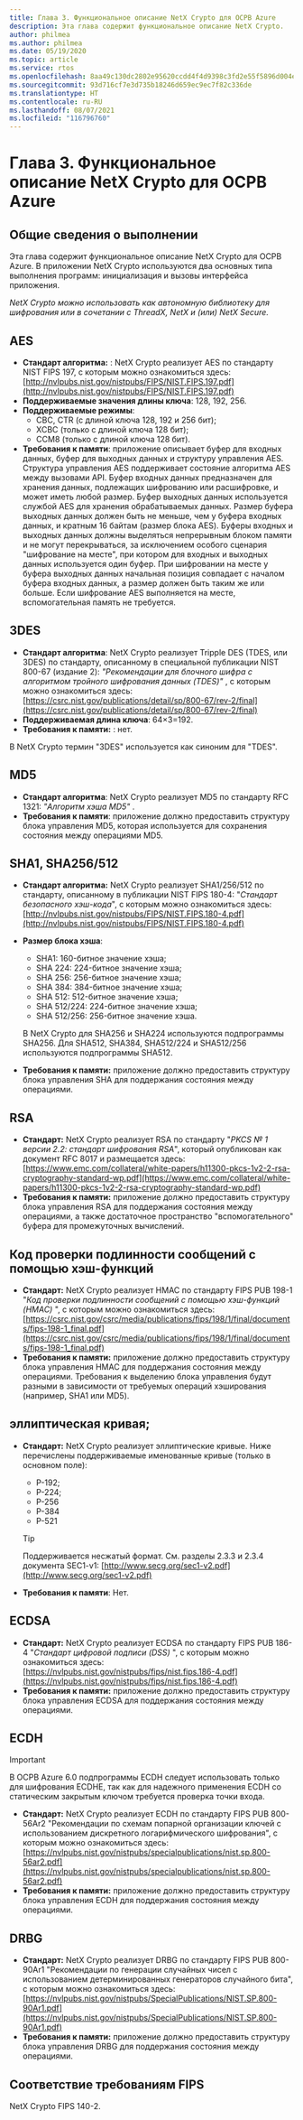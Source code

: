 ```yaml
---
title: Глава 3. Функциональное описание NetX Crypto для ОСРВ Azure
description: Эта глава содержит функциональное описание NetX Crypto.
author: philmea
ms.author: philmea
ms.date: 05/19/2020
ms.topic: article
ms.service: rtos
ms.openlocfilehash: 8aa49c130dc2802e95620ccdd4f4d9398c3fd2e55f5896d004e47baa72829848
ms.sourcegitcommit: 93d716cf7e3d735b18246d659ec9ec7f82c336de
ms.translationtype: HT
ms.contentlocale: ru-RU
ms.lasthandoff: 08/07/2021
ms.locfileid: "116796760"
---
```

# <a name="chapter-3---functional-description-of-azure-rtos-netx-crypto"></a>Глава 3. Функциональное описание NetX Crypto для ОСРВ Azure

## <a name="execution-overview"></a>Общие сведения о выполнении

Эта глава содержит функциональное описание NetX Crypto для ОСРВ Azure. В приложении NetX Crypto используются два основных типа выполнения программ: инициализация и вызовы интерфейса приложения.

*NetX Crypto можно использовать как автономную библиотеку для шифрования или в сочетании с ThreadX, NetX и (или) NetX Secure.*

## <a name="aes"></a>AES

- **Стандарт алгоритма:** : NetX Crypto реализует AES по стандарту NIST FIPS 197, с которым можно ознакомиться здесь: [http://nvlpubs.nist.gov/nistpubs/FIPS/NIST.FIPS.197.pdf](http://nvlpubs.nist.gov/nistpubs/FIPS/NIST.FIPS.197.pdf)
- **Поддерживаемые значения длины ключа**: 128, 192, 256.
- **Поддерживаемые режимы**:
  - CBC, CTR (с длиной ключа 128, 192 и 256 бит);
  - XCBC (только с длиной ключа 128 бит);
  - CCM8 (только с длиной ключа 128 бит).
- **Требования к памяти**: приложение описывает буфер для входных данных, буфер для выходных данных и структуру управления AES. Структура управления AES поддерживает состояние алгоритма AES между вызовами API. Буфер входных данных предназначен для хранения данных, подлежащих шифрованию или расшифровке, и может иметь любой размер. Буфер выходных данных используется службой AES для хранения обрабатываемых данных. Размер буфера выходных данных должен быть не меньше, чем у буфера входных данных, и кратным 16 байтам (размер блока AES). Буферы входных и выходных данных должны выделяться непрерывным блоком памяти и не могут перекрываться, за исключением особого сценария "шифрование на месте", при котором для входных и выходных данных используется один буфер. При шифровании на месте у буфера выходных данных начальная позиция совпадает с началом буфера входных данных, а размер должен быть таким же или больше. Если шифрование AES выполняется на месте, вспомогательная память не требуется.

## <a name="3des"></a>3DES

- **Стандарт алгоритма**: NetX Crypto реализует Tripple DES (TDES, или 3DES) по стандарту, описанному в специальной публикации NIST 800-67 (издание 2): *"Рекомендации для блочного шифра с алгоритмом тройного шифрования данных (TDES)"* , с которым можно ознакомиться здесь: [https://csrc.nist.gov/publications/detail/sp/800-67/rev-2/final](https://csrc.nist.gov/publications/detail/sp/800-67/rev-2/final)
- **Поддерживаемая длина ключа**: 64×3=192.
- **Требования к памяти:** : нет.

В NetX Crypto термин "3DES" используется как синоним для "TDES".

## <a name="md5"></a>MD5

- **Стандарт алгоритма**: NetX Crypto реализует MD5 по стандарту RFC 1321: *"Алгоритм хэша MD5"* .
- **Требования к памяти**: приложение должно предоставить структуру блока управления MD5, которая используется для сохранения состояния между операциями MD5.

## <a name="sha1-sha256512"></a>SHA1, SHA256/512

- **Стандарт алгоритма:** NetX Crypto реализует SHA1/256/512 по стандарту, описанному в публикации NIST FIPS 180-4: "*Стандарт безопасного хэш-кода*", с которым можно ознакомиться здесь: [http://nvlpubs.nist.gov/nistpubs/FIPS/NIST.FIPS.180-4.pdf](http://nvlpubs.nist.gov/nistpubs/FIPS/NIST.FIPS.180-4.pdf)
- **Размер блока хэша**:
  - SHA1: 160-битное значение хэша;
  - SHA 224: 224-битное значение хэша;
  - SHA 256: 256-битное значение хэша;
  - SHA 384: 384-битное значение хэша;
  - SHA 512: 512-битное значение хэша;
  - SHA 512/224: 224-битное значение хэша;
  - SHA 512/256: 256-битное значение хэша.

  В NetX Crypto для SHA256 и SHA224 используются подпрограммы SHA256. Для SHA512, SHA384, SHA512/224 и SHA512/256 используются подпрограммы SHA512.
- **Требования к памяти:** приложение должно предоставить структуру блока управления SHA для поддержания состояния между операциями.

## <a name="rsa"></a>RSA

- **Стандарт:** NetX Crypto реализует RSA по стандарту "*PKCS № 1 версии 2.2: стандарт шифрования RSA*", который опубликован как документ RFC 8017 и размещается здесь: [https://www.emc.com/collateral/white-papers/h11300-pkcs-1v2-2-rsa-cryptography-standard-wp.pdf](https://www.emc.com/collateral/white-papers/h11300-pkcs-1v2-2-rsa-cryptography-standard-wp.pdf)
- **Требования к памяти:** приложение должно предоставить структуру блока управления RSA для поддержания состояния между операциями, а также достаточное пространство "вспомогательного" буфера для промежуточных вычислений.

## <a name="hmac"></a>Код проверки подлинности сообщений с помощью хэш-функций

- **Стандарт:** NetX Crypto реализует HMAC по стандарту FIPS PUB 198-1 "*Код проверки подлинности сообщений с помощью хэш-функций (HMAC)* ", с которым можно ознакомиться здесь: [https://csrc.nist.gov/csrc/media/publications/fips/198/1/final/documents/fips-198-1_final.pdf](https://csrc.nist.gov/csrc/media/publications/fips/198/1/final/documents/fips-198-1_final.pdf)
- **Требования к памяти:** приложение должно предоставить структуру блока управления HMAC для поддержания состояния между операциями. Требования к выделению блока управления будут разными в зависимости от требуемых операций хэширования (например, SHA1 или MD5).

## <a name="elliptic-curve"></a>эллиптическая кривая;

- **Стандарт:** NetX Crypto реализует эллиптические кривые. Ниже перечислены поддерживаемые именованные кривые (только в основном поле):
  - P-192;
  - P-224;
  - P-256
  - P-384
  - P-521

   > [!TIP]
   > Поддерживается несжатый формат. См. разделы 2.3.3 и 2.3.4 документа SEC1-v1: [http://www.secg.org/sec1-v2.pdf](http://www.secg.org/sec1-v2.pdf)

- **Требования к памяти**: Нет.

## <a name="ecdsa"></a>ECDSA

- **Стандарт:** NetX Crypto реализует ECDSA по стандарту FIPS PUB 186-4 "*Стандарт цифровой подписи (DSS)* ", с которым можно ознакомиться здесь: [https://nvlpubs.nist.gov/nistpubs/fips/nist.fips.186-4.pdf](https://nvlpubs.nist.gov/nistpubs/fips/nist.fips.186-4.pdf)
- **Требования к памяти:** приложение должно предоставить структуру блока управления ECDSA для поддержания состояния между операциями.

## <a name="ecdh"></a>ECDH

> [!IMPORTANT]
> В ОСРВ Azure 6.0 подпрограммы ECDH следует использовать только для шифрования ECDHE, так как для надежного применения ECDH со статическим закрытым ключом требуется проверка точки входа.

- **Стандарт:** NetX Crypto реализует ECDH по стандарту FIPS PUB 800-56Ar2 "Рекомендации по схемам попарной организации ключей с использованием дискретного логарифмического шифрования", с которым можно ознакомиться здесь: [https://nvlpubs.nist.gov/nistpubs/specialpublications/nist.sp.800-56ar2.pdf](https://nvlpubs.nist.gov/nistpubs/specialpublications/nist.sp.800-56ar2.pdf)
- **Требования к памяти:** приложение должно предоставить структуру блока управления ECDH для поддержания состояния между операциями.

## <a name="drbg"></a>DRBG

- **Стандарт:** NetX Crypto реализует DRBG по стандарту FIPS PUB 800-90Ar1 "Рекомендации по генерации случайных чисел с использованием детерминированных генераторов случайного бита", с которым можно ознакомиться здесь: [https://nvlpubs.nist.gov/nistpubs/SpecialPublications/NIST.SP.800-90Ar1.pdf](https://nvlpubs.nist.gov/nistpubs/SpecialPublications/NIST.SP.800-90Ar1.pdf)
- **Требования к памяти:** приложение должно предоставить структуру блока управления DRBG для поддержания состояния между операциями.

## <a name="fips-compliant"></a>Соответствие требованиям FIPS

NetX Crypto FIPS 140-2.